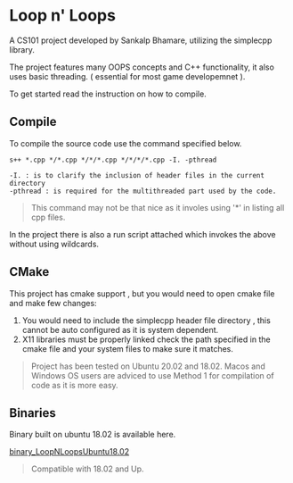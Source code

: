 # Loop n' Loops
A CS101 project developed by Sankalp Bhamare, utilizing the simplecpp library.

The project features many OOPS concepts and C++ functionality, it also uses basic threading. ( essential for most game developemnet ).

To get started read the instruction on how to compile.
## Compile

To compile the source code use the command specified below.

`s++ *.cpp */*.cpp */*/*.cpp */*/*/*.cpp -I. -pthread`



    -I. : is to clarify the inclusion of header files in the current directory
    -pthread : is required for the multithreaded part used by the code.



> This command may not be that nice as it involes using '*' in listing all cpp files.


In the project there is also a run script attached which invokes the above without using wildcards.

## CMake
This project has cmake support , but you would need to open cmake file and make few changes:
1. You would need to include the simplecpp header file directory , this cannot be auto configured as it is system dependent.
2. X11 libraries must be properly linked check the path specified in the cmake file and your system files to make sure it matches.

> Project has been tested on Ubuntu 20.02 and 18.02.
> Macos and Windows OS users are adviced to use Method 1 for compilation of code as it is more easy.


## Binaries

Binary built on ubuntu 18.02 is available here.

 [binary_LoopNLoopsUbuntu18.02](www.google.com)
 
> Compatible with 18.02 and Up.